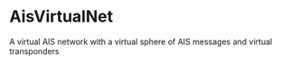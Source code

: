 AisVirtualNet
=============

A virtual AIS network with a virtual sphere of AIS messages and virtual transponders